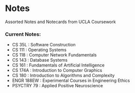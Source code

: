 # Notes
Assorted Notes and Notecards from UCLA Coursework

### Current Notes:
- CS 35L        : Software Construction
- CS 111        : Operating Systems
- CS 118        : Computer Network Fundamentals
- CS 143        : Database Systems
- CS 161        : Fundamentals of Artificial Intelligence
- CS 174A       : Introduction to Computer Graphics
- CS 180	: Introduction to Algorithms and Complexity
- ENGR 188EW    : Experimental Courses in Engineering Ethics
- PSYCTRY 79    : Applied Positive Neuroscience
